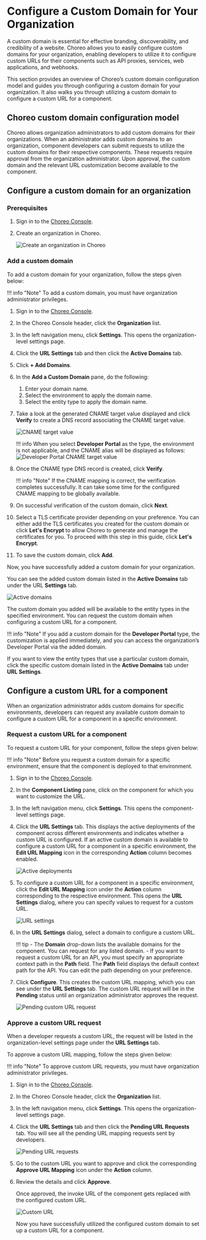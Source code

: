 # Configure a Custom Domain for Your Organization

A custom domain is essential for effective branding, discoverability, and credibility of a website. Choreo allows you to easily configure custom domains for your organization, enabling developers to utilize it to configure custom URLs for their components such as API proxies, services, web applications, and webhooks.

This section provides an overview of Choreo’s custom domain configuration model and guides you through configuring a custom domain for your organization. It also walks you through utilizing a custom domain to configure a custom URL for a component.

## Choreo custom domain configuration model

Choreo allows organization administrators to add custom domains for their organizations. When an administrator adds custom domains to an organization, component developers can submit requests to utilize the custom domains for their respective components. These requests require approval from the organization administrator. Upon approval, the custom domain and the relevant URL customization become available to the component.

## Configure a custom domain for an organization

### Prerequisites

1. Sign in to the [Choreo Console](https://console.choreo.dev/).
2. Create an organization in Choreo.
    
    ![Create an organization in Choreo](../assets/img/administer/create-choreo-organization.png)

### Add a custom domain

To add a custom domain for your organization, follow the steps given below:

!!! info "Note"
     To add a custom domain, you must have organization administrator privileges.

1. Sign in to the [Choreo Console](https://console.choreo.dev/).
2. In the Choreo Console header, click the **Organization** list.
3. In the left navigation menu, click **Settings**. This opens the organization-level settings page.
4. Click the **URL Settings** tab and then click the **Active Domains** tab.
5. Click **+ Add Domains**. 
6. In the **Add a Custom Domain** pane, do the following:
    1. Enter your domain name.
    2. Select the environment to apply the domain name.
    3. Select the entity type to apply the domain name.
       
 7. Take a look at the generated CNAME target value displayed and click **Verify** to create a DNS record associating the CNAME target value.
    
    ![CNAME target value](../assets/img/administer/configure-domain/cname-target-value.png)

    !!! info
          When you select **Developer Portal** as the type, the environment is not applicable, and the CNAME alias will be displayed as follows:
           ![Developer Portal CNAME target value](../assets/img/administer/configure-domain/developer-portal-cname-target-value.png)

 8. Once the CNAME type DNS record is created, click **Verify**.

    !!! info "Note"
          If the CNAME mapping is correct, the verification completes successfully. It can take some time for the configured CNAME mapping to be globally available.

 9. On successful verification of the custom domain, click **Next**.
 10. Select a TLS certificate provider depending on your preference. You can either add the TLS certificates you created for the custom domain or click **Let's Encrypt** to allow Choreo to generate and manage the certificates for you. To proceed with this step in this guide, click **Let's Encrypt**.
 11. To save the custom domain, click **Add**.
 
Now, you have successfully added a custom domain for your organization.

You can see the added custom domain listed in the **Active Domains** tab under the URL **Settings** tab.
    
 ![Active domains](../assets/img/administer/configure-domain/active-domains.png)

The custom domain you added will be available to the entity types in the specified environment. You can request the custom domain when configuring a custom URL for a component.

!!! info "Note"
     If you add a custom domain for the **Developer Portal** type, the customization is applied immediately, and you can access the organization’s Developer Portal via the added domain.

If you want to view the entity types that use a particular custom domain, click the specific custom domain listed in the **Active Domains** tab under **URL Settings**.
 
## Configure a custom URL for a component

When an organization administrator adds custom domains for specific environments, developers can request any available custom domain to configure a custom URL for a component in a specific environment.

### Request a custom URL for a component

To request a custom URL for your component, follow the steps given below:

!!! info "Note"
     Before you request a custom domain for a specific environment, ensure that the component is deployed to that environment.

1. Sign in to the [Choreo Console](https://console.choreo.dev/).
2. In the **Component Listing** pane, click on the component for which you want to customize the URL.
3. In the left navigation menu, click **Settings**. This opens the component-level settings page.
4. Click the **URL Settings** tab. This displays the active deployments of the component across different environments and indicates whether a custom URL is configured. If an active custom domain is available to configure a custom URL for a component in a specific environment, the **Edit URL Mapping** icon in the corresponding **Action** column becomes enabled.
    
    ![Active deployments](../assets/img/administer/configure-domain/active-deployments.png)

5. To configure a custom URL for a component in a specific environment, click the **Edit URL Mapping** icon under the **Action** column corresponding to the respective environment. This opens the **URL Settings** dialog, where you can specify values to request for a custom URL.
    
    ![URL settings](../assets/img/administer/configure-domain/url-settings.png)

6. In the **URL Settings** dialog, select a domain to configure a custom URL.

    !!! tip
          - The **Domain** drop-down lists the available domains for the component. You can  request for any listed domain.
          - If you want to request a custom URL for an API, you must specify an appropriate context path in the **Path** field. The **Path** field displays the default context path for the API. You can edit the path depending on your preference. 

7. Click **Configure**. This creates the custom URL mapping, which you can see under the **URL Settings** tab.  The custom URL request will be in the **Pending** status until an organization administrator approves the request.
    
    ![Pending custom URL request](../assets/img/administer/configure-domain/pending-custom-url-request.png)

### Approve a custom URL request

When a developer requests a custom URL, the request will be listed in the organization-level settings page under the **URL Settings** tab.

To approve a custom URL mapping, follow the steps given below:

!!! info "Note"
     To approve custom URL requests, you must have organization administrator privileges.

1. Sign in to the [Choreo Console](https://console.choreo.dev/).
2. In the Choreo Console header, click the **Organization** list.
3. In the left navigation menu, click **Settings**. This opens the organization-level settings page.
4. Click the **URL Settings** tab and then click the **Pending URL Requests** tab. You will see all the pending URL mapping requests sent by developers.
    
    ![Pending URL requests](../assets/img/administer/configure-domain/pending-url-requests.png)


5. Go to the custom URL you want to approve and click the corresponding **Approve URL Mapping** icon under the **Action** column.
6. Review the details and click **Approve**.
   
   Once approved, the invoke URL of the component gets replaced with the configured custom URL.
    
   ![Custom URL](../assets/img/administer/configure-domain/custom-url.png)

   Now you have successfully utilized the configured custom domain to set up a custom URL for a component.
